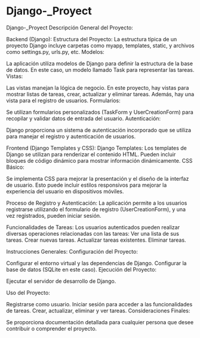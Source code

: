 # Django-_Proyect
Django-_Proyect
Descripción General del Proyecto:

Backend (Django): Estructura del Proyecto:
La estructura típica de un proyecto Django incluye carpetas como myapp, templates, static, y archivos como settings.py, urls.py, etc. Modelos:

La aplicación utiliza modelos de Django para definir la estructura de la base de datos. En este caso, un modelo llamado Task para representar las tareas. Vistas:

Las vistas manejan la lógica de negocio. En este proyecto, hay vistas para mostrar listas de tareas, crear, actualizar y eliminar tareas. Además, hay una vista para el registro de usuarios. Formularios:

Se utilizan formularios personalizados (TaskForm y UserCreationForm) para recopilar y validar datos de entrada del usuario. Autenticación:

Django proporciona un sistema de autenticación incorporado que se utiliza para manejar el registro y autenticación de usuarios.

Frontend (Django Templates y CSS): Django Templates:
Los templates de Django se utilizan para renderizar el contenido HTML. Pueden incluir bloques de código dinámico para mostrar información dinámicamente. CSS Básico:

Se implementa CSS para mejorar la presentación y el diseño de la interfaz de usuario. Esto puede incluir estilos responsivos para mejorar la experiencia del usuario en dispositivos móviles.

Proceso de Registro y Autenticación: La aplicación permite a los usuarios registrarse utilizando el formulario de registro (UserCreationForm), y una vez registrados, pueden iniciar sesión.

Funcionalidades de Tareas: Los usuarios autenticados pueden realizar diversas operaciones relacionadas con las tareas: Ver una lista de sus tareas. Crear nuevas tareas. Actualizar tareas existentes. Eliminar tareas.

Instrucciones Generales: Configuración del Proyecto:

Configurar el entorno virtual y las dependencias de Django. Configurar la base de datos (SQLite en este caso). Ejecución del Proyecto:

Ejecutar el servidor de desarrollo de Django.

Uso del Proyecto:

Registrarse como usuario. Iniciar sesión para acceder a las funcionalidades de tareas. Crear, actualizar, eliminar y ver tareas. Consideraciones Finales:

Se proporciona documentación detallada para cualquier persona que desee contribuir o comprender el proyecto.
